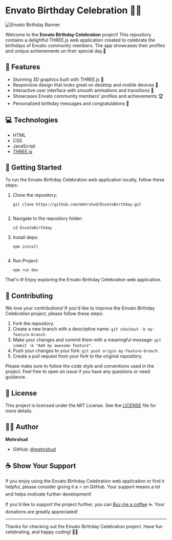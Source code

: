 # Envato Birthday Celebration 🎉🎂

![Envato Birthday Banner](https://www.envato.com/static/media/envato.13edc57e.svg)

Welcome to the **Envato Birthday Celebration** project! This repository contains a delightful THREE.js web application created to celebrate the birthdays of Envato community members. The app showcases their profiles and unique achievements on their special day.🥳

## 🌠 Features

- Stunning 3D graphics built with THREE.js 🎨
- Responsive design that looks great on desktop and mobile devices 📱
- Interactive user interface with smooth animations and transitions 🌈
- Showcases Envato community members' profiles and achievements 🏆
- Personalized birthday messages and congratulations 💌

## 💻 Technologies

- HTML
- CSS
- JavaScript
- [THREE.js](https://threejs.org/)

## 🚀 Getting Started

To run the Envato Birthday Celebration web application locally, follow these steps:

1. Clone the repository:
   ````
   git clone https://github.com/mehrshud/EnvatoBirthday.git


2. Navigate to the repository folder:
   ````
   cd EnvatoBirthday

3. Install deps:
   ````
   npm install
 
4. Run Project:
   ````
   npm run dev

That's it! Enjoy exploring the Envato Birthday Celebration web application.

## 🤝 Contributing

We love your contributions! If you'd like to improve the Envato Birthday Celebration project, please follow these steps:

1. Fork the repository.
2. Create a new branch with a descriptive name: `git checkout -b my-feature-branch`.
3. Make your changes and commit them with a meaningful message: `git commit -m "Add my awesome feature"`.
4. Push your changes to your fork: `git push origin my-feature-branch`.
5. Create a pull request from your fork to the original repository.

Please make sure to follow the code style and conventions used in the project. Feel free to open an issue if you have any questions or need guidance.

## 📄 License

This project is licensed under the MIT License. See the [LICENSE](LICENSE) file for more details.

## 🧑‍💻 Author

**Mehrshud**

- GitHub: [@mehrshud](https://github.com/mehrshud)

## ☕ Show Your Support

If you enjoy using the Envato Birthday Celebration web application or find it helpful, please consider giving it a ⭐️ on GitHub. Your support means a lot and helps motivate further development!

If you'd like to support the project further, you can [Buy me a coffee](https://www.buymeacoffee.com/mehrshad) ☕. Your donations are greatly appreciated!

---

Thanks for checking out the Envato Birthday Celebration project. Have fun celebrating, and happy coding! 🥳🎉
